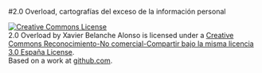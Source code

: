#2.0 Overload, cartografías del exceso de la información personal

<a rel="license" href="http://creativecommons.org/licenses/by-nc-sa/3.0/es/"><img alt="Creative Commons License" style="border-width:0" src="http://i.creativecommons.org/l/by-nc-sa/3.0/es/88x31.png" /></a><br /><span xmlns:dc="http://purl.org/dc/elements/1.1/" href="http://purl.org/dc/dcmitype/Text" property="dc:title" rel="dc:type">2.0 Overload</span> by <span xmlns:cc="http://creativecommons.org/ns#" property="cc:attributionName">Xavier Belanche Alonso</span> is licensed under a <a rel="license" href="http://creativecommons.org/licenses/by-nc-sa/3.0/es/">Creative Commons Reconocimiento-No comercial-Compartir bajo la misma licencia 3.0 Espa&#241;a License</a>.<br />Based on a work at <a xmlns:dc="http://purl.org/dc/elements/1.1/" href="http://github.com/xbelanch/2.0-overload/tree/master" rel="dc:source">github.com</a>.
